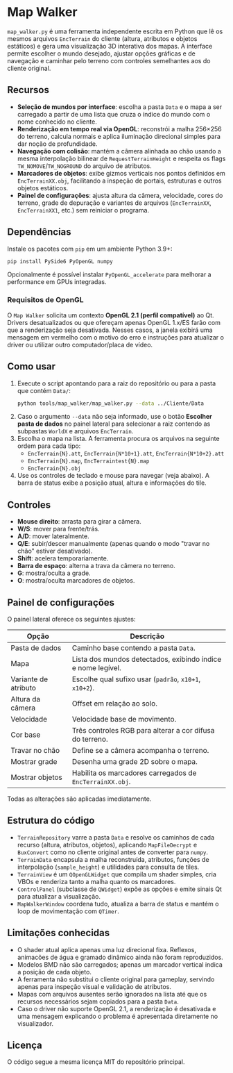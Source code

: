 # Map Walker

`map_walker.py` é uma ferramenta independente escrita em Python que lê os
mesmos arquivos `EncTerrain` do cliente (altura, atributos e objetos
estáticos) e gera uma visualização 3D interativa dos mapas. A interface
permite escolher o mundo desejado, ajustar opções gráficas e de navegação e
caminhar pelo terreno com controles semelhantes aos do cliente original.

## Recursos

- **Seleção de mundos por interface**: escolha a pasta `Data` e o mapa a ser
  carregado a partir de uma lista que cruza o índice do mundo com o nome
  conhecido no cliente.
- **Renderização em tempo real via OpenGL**: reconstrói a malha 256×256 do
  terreno, calcula normais e aplica iluminação direcional simples para dar
  noção de profundidade.
- **Navegação com colisão**: mantém a câmera alinhada ao chão usando a mesma
  interpolação bilinear de `RequestTerrainHeight` e respeita os flags
  `TW_NOMOVE`/`TW_NOGROUND` do arquivo de atributos.
- **Marcadores de objetos**: exibe gizmos verticais nos pontos definidos em
  `EncTerrainXX.obj`, facilitando a inspeção de portais, estruturas e
  outros objetos estáticos.
- **Painel de configurações**: ajusta altura da câmera, velocidade, cores do
  terreno, grade de depuração e variantes de arquivos (`EncTerrainXX`,
  `EncTerrainXX1`, etc.) sem reiniciar o programa.

## Dependências

Instale os pacotes com `pip` em um ambiente Python 3.9+:

```bash
pip install PySide6 PyOpenGL numpy
```

Opcionalmente é possível instalar `PyOpenGL_accelerate` para melhorar a
performance em GPUs integradas.

### Requisitos de OpenGL

O `Map Walker` solicita um contexto **OpenGL 2.1 (perfil compatível)** ao Qt.
Drivers desatualizados ou que ofereçam apenas OpenGL 1.x/ES farão com que a
renderização seja desativada. Nesses casos, a janela exibirá uma mensagem em
vermelho com o motivo do erro e instruções para atualizar o driver ou utilizar
outro computador/placa de vídeo.

## Como usar

1. Execute o script apontando para a raiz do repositório ou para a pasta
   que contém `Data/`:
   ```bash
   python tools/map_walker/map_walker.py --data ../Cliente/Data
   ```
2. Caso o argumento `--data` não seja informado, use o botão **Escolher
   pasta de dados** no painel lateral para selecionar a raiz contendo as
   subpastas `WorldX` e arquivos `EncTerrain`.
3. Escolha o mapa na lista. A ferramenta procura os arquivos na seguinte
   ordem para cada tipo:
   - `EncTerrain{N}.att`, `EncTerrain{N*10+1}.att`, `EncTerrain{N*10+2}.att`
   - `EncTerrain{N}.map`, `EncTerraintest{N}.map`
   - `EncTerrain{N}.obj`
4. Use os controles de teclado e mouse para navegar (veja abaixo). A barra
   de status exibe a posição atual, altura e informações do tile.

## Controles

- **Mouse direito**: arrasta para girar a câmera.
- **W/S**: mover para frente/trás.
- **A/D**: mover lateralmente.
- **Q/E**: subir/descer manualmente (apenas quando o modo "travar no chão"
  estiver desativado).
- **Shift**: acelera temporariamente.
- **Barra de espaço**: alterna a trava da câmera no terreno.
- **G**: mostra/oculta a grade.
- **O**: mostra/oculta marcadores de objetos.

## Painel de configurações

O painel lateral oferece os seguintes ajustes:

| Opção | Descrição |
| ----- | --------- |
| Pasta de dados | Caminho base contendo a pasta `Data`. |
| Mapa | Lista dos mundos detectados, exibindo índice e nome legível. |
| Variante de atributo | Escolhe qual sufixo usar (`padrão`, `x10+1`, `x10+2`). |
| Altura da câmera | Offset em relação ao solo. |
| Velocidade | Velocidade base de movimento. |
| Cor base | Três controles RGB para alterar a cor difusa do terreno. |
| Travar no chão | Define se a câmera acompanha o terreno. |
| Mostrar grade | Desenha uma grade 2D sobre o mapa. |
| Mostrar objetos | Habilita os marcadores carregados de `EncTerrainXX.obj`. |

Todas as alterações são aplicadas imediatamente.

## Estrutura do código

- `TerrainRepository` varre a pasta `Data` e resolve os caminhos de cada
  recurso (altura, atributos, objetos), aplicando `MapFileDecrypt` e
  `BuxConvert` como no cliente original antes de converter para `numpy`.
- `TerrainData` encapsula a malha reconstruída, atributos, funções de
  interpolação (`sample_height`) e utilidades para consulta de tiles.
- `TerrainView` é um `QOpenGLWidget` que compila um shader simples, cria VBOs
  e renderiza tanto a malha quanto os marcadores.
- `ControlPanel` (subclasse de `QWidget`) expõe as opções e emite sinais Qt
  para atualizar a visualização.
- `MapWalkerWindow` coordena tudo, atualiza a barra de status e mantém o
  loop de movimentação com `QTimer`.

## Limitações conhecidas

- O shader atual aplica apenas uma luz direcional fixa. Reflexos, animacões
  de água e gramado dinâmico ainda não foram reproduzidos.
- Modelos BMD não são carregados; apenas um marcador vertical indica a
  posição de cada objeto.
- A ferramenta não substitui o cliente original para gameplay, servindo
  apenas para inspeção visual e validação de atributos.
- Mapas com arquivos ausentes serão ignorados na lista até que os recursos
  necessários sejam copiados para a pasta `Data`.
- Caso o driver não suporte OpenGL 2.1, a renderização é desativada e uma
  mensagem explicando o problema é apresentada diretamente no visualizador.

## Licença

O código segue a mesma licença MIT do repositório principal.
